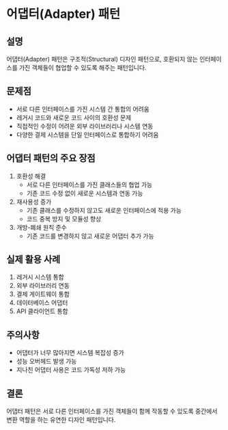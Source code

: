 # 어댑터(Adapter) 패턴

## 설명
어댑터(Adapter) 패턴은 구조적(Structural) 디자인 패턴으로, 호환되지 않는 인터페이스를 가진 객체들이 협업할 수 있도록 해주는 패턴입니다.

## 문제점
- 서로 다른 인터페이스를 가진 시스템 간 통합의 어려움 
- 레거시 코드와 새로운 코드 사이의 호환성 문제 
- 직접적인 수정이 어려운 외부 라이브러리나 시스템 연동 
- 다양한 결제 시스템을 단일 인터페이스로 통합하기 어려움

## 어댑터 패턴의 주요 장점
1. 호환성 해결
   - 서로 다른 인터페이스를 가진 클래스들의 협업 가능
   - 기존 코드 수정 없이 새로운 시스템과 연동 가능 
2. 재사용성 증가
   - 기존 클래스를 수정하지 않고도 새로운 인터페이스에 적용 가능
   - 코드 중복 방지 및 모듈성 향상
3. 개방-폐쇄 원칙 준수
   - 기존 코드를 변경하지 않고 새로운 어댑터 추가 가능

## 실제 활용 사례
1. 레거시 시스템 통합 
2. 외부 라이브러리 연동 
3. 결제 게이트웨이 통합 
4. 데이터베이스 어댑터 
5. API 클라이언트 통합

## 주의사항
- 어댑터가 너무 많아지면 시스템 복잡성 증가 
- 성능 오버헤드 발생 가능 
- 지나친 어댑터 사용은 코드 가독성 저하 가능

## 결론
어댑터 패턴은 서로 다른 인터페이스를 가진 객체들이 함께 작동할 수 있도록 중간에서 변환 역할을 하는 유연한 디자인 패턴입니다.